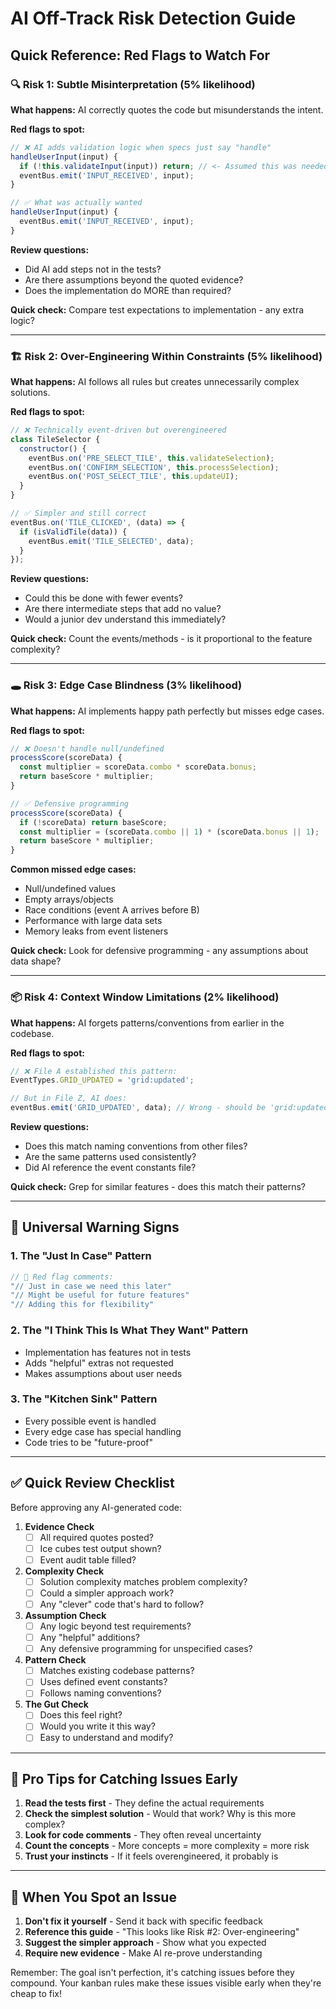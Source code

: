 # AI Off-Track Risk Detection Guide

## Quick Reference: Red Flags to Watch For

### 🔍 Risk 1: Subtle Misinterpretation (5% likelihood)
**What happens:** AI correctly quotes the code but misunderstands the intent.

**Red flags to spot:**
```javascript
// ❌ AI adds validation logic when specs just say "handle"
handleUserInput(input) {
  if (!this.validateInput(input)) return; // <- Assumed this was needed
  eventBus.emit('INPUT_RECEIVED', input);
}

// ✅ What was actually wanted
handleUserInput(input) {
  eventBus.emit('INPUT_RECEIVED', input);
}
```

**Review questions:**
- Did AI add steps not in the tests?
- Are there assumptions beyond the quoted evidence?
- Does the implementation do MORE than required?

**Quick check:** Compare test expectations to implementation - any extra logic?

---

### 🏗️ Risk 2: Over-Engineering Within Constraints (5% likelihood)
**What happens:** AI follows all rules but creates unnecessarily complex solutions.

**Red flags to spot:**
```javascript
// ❌ Technically event-driven but overengineered
class TileSelector {
  constructor() {
    eventBus.on('PRE_SELECT_TILE', this.validateSelection);
    eventBus.on('CONFIRM_SELECTION', this.processSelection);
    eventBus.on('POST_SELECT_TILE', this.updateUI);
  }
}

// ✅ Simpler and still correct
eventBus.on('TILE_CLICKED', (data) => {
  if (isValidTile(data)) {
    eventBus.emit('TILE_SELECTED', data);
  }
});
```

**Review questions:**
- Could this be done with fewer events?
- Are there intermediate steps that add no value?
- Would a junior dev understand this immediately?

**Quick check:** Count the events/methods - is it proportional to the feature complexity?

---

### 🕳️ Risk 3: Edge Case Blindness (3% likelihood)
**What happens:** AI implements happy path perfectly but misses edge cases.

**Red flags to spot:**
```javascript
// ❌ Doesn't handle null/undefined
processScore(scoreData) {
  const multiplier = scoreData.combo * scoreData.bonus;
  return baseScore * multiplier;
}

// ✅ Defensive programming
processScore(scoreData) {
  if (!scoreData) return baseScore;
  const multiplier = (scoreData.combo || 1) * (scoreData.bonus || 1);
  return baseScore * multiplier;
}
```

**Common missed edge cases:**
- Null/undefined values
- Empty arrays/objects
- Race conditions (event A arrives before B)
- Performance with large data sets
- Memory leaks from event listeners

**Quick check:** Look for defensive programming - any assumptions about data shape?

---

### 📦 Risk 4: Context Window Limitations (2% likelihood)
**What happens:** AI forgets patterns/conventions from earlier in the codebase.

**Red flags to spot:**
```javascript
// ❌ File A established this pattern:
EventTypes.GRID_UPDATED = 'grid:updated';

// But in File Z, AI does:
eventBus.emit('GRID_UPDATED', data); // Wrong - should be 'grid:updated'
```

**Review questions:**
- Does this match naming conventions from other files?
- Are the same patterns used consistently?
- Did AI reference the event constants file?

**Quick check:** Grep for similar features - does this match their patterns?

---

## 🚨 Universal Warning Signs

### 1. **The "Just In Case" Pattern**
```javascript
// 🚩 Red flag comments:
"// Just in case we need this later"
"// Might be useful for future features"
"// Adding this for flexibility"
```

### 2. **The "I Think This Is What They Want" Pattern**
- Implementation has features not in tests
- Adds "helpful" extras not requested
- Makes assumptions about user needs

### 3. **The "Kitchen Sink" Pattern**
- Every possible event is handled
- Every edge case has special handling
- Code tries to be "future-proof"

---

## ✅ Quick Review Checklist

Before approving any AI-generated code:

1. **Evidence Check**
   - [ ] All required quotes posted?
   - [ ] Ice cubes test output shown?
   - [ ] Event audit table filled?

2. **Complexity Check**
   - [ ] Solution complexity matches problem complexity?
   - [ ] Could a simpler approach work?
   - [ ] Any "clever" code that's hard to follow?

3. **Assumption Check**
   - [ ] Any logic beyond test requirements?
   - [ ] Any "helpful" additions?
   - [ ] Any defensive programming for unspecified cases?

4. **Pattern Check**
   - [ ] Matches existing codebase patterns?
   - [ ] Uses defined event constants?
   - [ ] Follows naming conventions?

5. **The Gut Check**
   - [ ] Does this feel right?
   - [ ] Would you write it this way?
   - [ ] Easy to understand and modify?

---

## 🎯 Pro Tips for Catching Issues Early

1. **Read the tests first** - They define the actual requirements
2. **Check the simplest solution** - Would that work? Why is this more complex?
3. **Look for code comments** - They often reveal uncertainty
4. **Count the concepts** - More concepts = more complexity = more risk
5. **Trust your instincts** - If it feels overengineered, it probably is

---

## 🔧 When You Spot an Issue

1. **Don't fix it yourself** - Send it back with specific feedback
2. **Reference this guide** - "This looks like Risk #2: Over-engineering"
3. **Suggest the simpler approach** - Show what you expected
4. **Require new evidence** - Make AI re-prove understanding

Remember: The goal isn't perfection, it's catching issues before they compound. Your kanban rules make these issues visible early when they're cheap to fix!